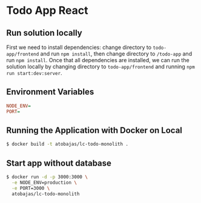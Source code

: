 # Todo App React

## Run solution locally

First we need to install dependencies: change directory to `todo-app/frontend` and run `npm install`, then change directory to `/todo-app` and run `npm install`. Once that all dependencies are installed, we can run the solution locally by changing directory to `todo-app/frontend` and running `npm run start:dev:server`.

## Environment Variables

```ini
NODE_ENV=
PORT=
```

## Running the Application with Docker on Local

```bash
$ docker build -t atobajas/lc-todo-monolith . 
```

## Start app without database

```bash
$ docker run -d -p 3000:3000 \
  -e NODE_ENV=production \
  -e PORT=3000 \
  atobajas/lc-todo-monolith
```

